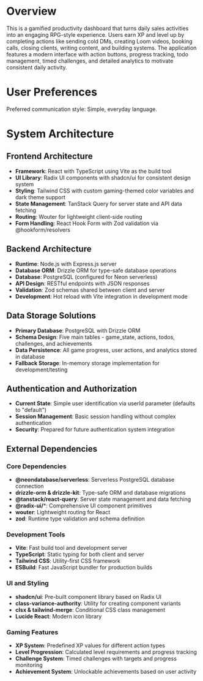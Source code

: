 # Overview

This is a gamified productivity dashboard that turns daily sales activities into an engaging RPG-style experience. Users earn XP and level up by completing actions like sending cold DMs, creating Loom videos, booking calls, closing clients, writing content, and building systems. The application features a modern interface with action buttons, progress tracking, todo management, timed challenges, and detailed analytics to motivate consistent daily activity.

# User Preferences

Preferred communication style: Simple, everyday language.

# System Architecture

## Frontend Architecture
- **Framework**: React with TypeScript using Vite as the build tool
- **UI Library**: Radix UI components with shadcn/ui for consistent design system
- **Styling**: Tailwind CSS with custom gaming-themed color variables and dark theme support
- **State Management**: TanStack Query for server state and API data fetching
- **Routing**: Wouter for lightweight client-side routing
- **Form Handling**: React Hook Form with Zod validation via @hookform/resolvers

## Backend Architecture
- **Runtime**: Node.js with Express.js server
- **Database ORM**: Drizzle ORM for type-safe database operations
- **Database**: PostgreSQL (configured for Neon serverless)
- **API Design**: RESTful endpoints with JSON responses
- **Validation**: Zod schemas shared between client and server
- **Development**: Hot reload with Vite integration in development mode

## Data Storage Solutions
- **Primary Database**: PostgreSQL with Drizzle ORM
- **Schema Design**: Five main tables - game_state, actions, todos, challenges, and achievements
- **Data Persistence**: All game progress, user actions, and analytics stored in database
- **Fallback Storage**: In-memory storage implementation for development/testing

## Authentication and Authorization
- **Current State**: Simple user identification via userId parameter (defaults to "default")
- **Session Management**: Basic session handling without complex authentication
- **Security**: Prepared for future authentication system integration

## External Dependencies

### Core Dependencies
- **@neondatabase/serverless**: Serverless PostgreSQL database connection
- **drizzle-orm & drizzle-kit**: Type-safe ORM and database migrations
- **@tanstack/react-query**: Server state management and data fetching
- **@radix-ui/***: Comprehensive UI component primitives
- **wouter**: Lightweight routing for React
- **zod**: Runtime type validation and schema definition

### Development Tools
- **Vite**: Fast build tool and development server
- **TypeScript**: Static typing for both client and server
- **Tailwind CSS**: Utility-first CSS framework
- **ESBuild**: Fast JavaScript bundler for production builds

### UI and Styling
- **shadcn/ui**: Pre-built component library based on Radix UI
- **class-variance-authority**: Utility for creating component variants
- **clsx & tailwind-merge**: Conditional CSS class management
- **Lucide React**: Modern icon library

### Gaming Features
- **XP System**: Predefined XP values for different action types
- **Level Progression**: Calculated level requirements and progress tracking
- **Challenge System**: Timed challenges with targets and progress monitoring
- **Achievement System**: Unlockable achievements based on user activity